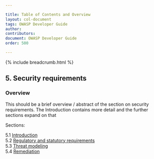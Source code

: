 ```yaml
---

title: Table of Contents and Overview
layout: col-document
tags: OWASP Developer Guide
author:
contributors:
document: OWASP Developer Guide
order: 500

---
```


{% include breadcrumb.html %}
## 5. Security requirements

### Overview
This should be a brief overview / abstract of the section on security requirements.
The Introduction contains more detail and the further sections expand on that

Sections:

5.1 [Introduction](01-security-requirements.md)  
5.2 [Regulatory and statutory requirements](02-regulatory-statutory-requirements.md)  
5.3 [Threat modeling](03-threat-modeling.md)  
5.4 [Remediation](04-remediation.md)  
